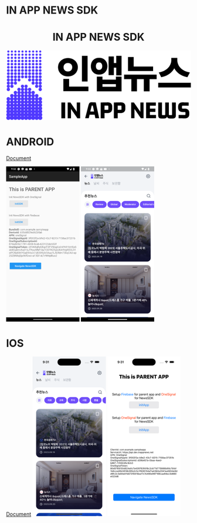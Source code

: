 # IN APP NEWS SDK
<div align="center">


# IN APP NEWS SDK
![logo_ko](https://raw.githubusercontent.com/kaivumetacrew/Readme/main/nsdkaos/logo_ko.png)

</div>


# ANDROID
[Document](https://github.com/kaivumetacrew/Readme/tree/main/nsdkaos)

<img src="https://raw.githubusercontent.com/kaivumetacrew/Readme/main/nsdkaos/adr_screen1.png" width="200" height="auto">
<img src="https://raw.githubusercontent.com/kaivumetacrew/Readme/main/nsdkaos/adr_screen2.png" width="200" height="auto">



# IOS
[Document](https://github.com/kaivumetacrew/Readme/tree/main/nsdkios)
<img src="https://raw.githubusercontent.com/kaivumetacrew/Readme/main/nsdkios/is1.png" width="200" height="auto">
<img src="https://raw.githubusercontent.com/kaivumetacrew/Readme/main/nsdkios/is2.png" width="200" height="auto">
